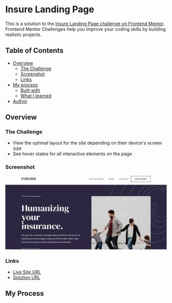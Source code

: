 # Insure Landing Page 

This is a solution to the [Insure Landing Page challenge on Frontend Mentor](https://www.frontendmentor.io/challenges/insure-landing-page-uTU68JV8). Frontend Mentor Challenges help you improve your coding skills by building realistic projects.

## Table of Contents

- [Overview](#overview)
  - [The Challenge](#the-challenge)
  - [Screenshot](#screenshot)
  - [Links](#links)
- [My process](#my-process)
  - [Built with](#built-with)
  - [What I learned](#what-i-learned)
- [Author](#author)

## Overview

### The Challenge

- View the optimal layout for the site depending on their device's screen size
- See hover states for all interactive elements on the page

### Screenshot

![](./preview.png)

### Links

- [Live Site URL]()
- [Solution URL](https://github.com/aniru-dh21/Insure-Landing-Page)

## My Process

